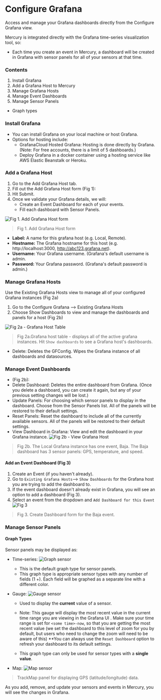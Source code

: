 # Configure Grafana
Access and manage your Grafana dashboards directly from the Configure Grafana view.

Mercury is integrated directly with the Grafana time-series visualization tool, so:
- Each time you create an event in Mercury, a dashboard will be created in Grafana
 with sensor panels for all of your sensors at that time.
 
### Contents</h3>

1. Install Grafana
2. Add a Grafana Host to Mercury</a></li>
3. Manage Grafana Hosts
4. Manage Event Dashboards
5. Manage Sensor Panels
- Graph types

### Install Grafana
- You can install Grafana on your local machine or host Grafana.
- Options for hosting include:
    - GrafanaCloud Hosted Grafana: Hosting is done directly by Grafana. (Note: For
     free accounts, there is a limit of 5 dashboards.)
    - Deploy Grafana in a docker container using a hosting service like AWS Elastic
     Beanstalk or Heroku.

### Add a Grafana Host
1. Go to the Add Grafana Host tab.
2. Fill out the Add Grafana Host form (Fig 1):
3. Hit Submit.
4. Once we validate your Grafana details, we will:
    - Create an Event Dashboard for each of your events.
    - Fill each dashboard with Sensor Panels.

![Fig 1. Add Grafana Host form](imgs/add_grafana_host.png)
> Fig 1. Add Grafana Host form
- **Label:** A name for this grafana host (e.g. Local,
Remote).
- **Hostname:** The Grafana hostname for this host (e.g.
http://localhost:3000, http://abc123.grafana.net).
- **Username:** Your Grafana username. (Grafana's default 
username is admin.
- **Password:** Your Grafana password. (Grafana's default 
password is admin.)

### Manage Grafana Hosts
Use the Existing Grafana Hosts view to manage all of your configured Grafana
 instances (Fig 2a)
1. Go to the Configure Grafana --> Existing Grafana Hosts
2. Choose Show Dashboards to view and manage the dashboards and panels for a host
 (Fig 2b)
 
 ![Fig 2a - Grafana Host Table](imgs/existing_gf_hosts.png)
 > Fig 2a.Grafana host table - displays all of the active grafana instances. Hit
> `Show
> dashboards` to see a Grafana host's dashboards.
 - Delete: Deletes the GFConfig. Wipes the Grafana instance of all dashboards and datasources. 

### Manage Event Dashboards 

- (Fig 2b):
- Delete Dashboard: Deletes the entire dashboard from Grafana.
(Once you delete a dashboard, you can create it again, but 
any of your previous setting changes will be lost.)
- Update Panels: For choosing which sensor panels to display 
in the dashboard. Choose from the Sensor Panels list. All of
the panels will be restored to their default settings.
- Reset Panels: Reset the dashboard to include all of the 
currently available sensors. All of the panels will be 
restored to their default settings. 
- View Dashboard in Grafana: View and edit the dashboard 
in your Grafana instance.
![Fig 2b - View Grafana Host](imgs/view_grafana_host.png) 
 > Fig 2b. The Local Grafana instance has one event, Baja.
 The Baja dashboard has 3 sensor panels: GPS, temperature, and speed.

#### Add an Event Dashboard (Fig 3)
1. Create an Event (if you haven't already).
2. Go to `Existing Grafana Hosts`--> `Show Dashboards` for the 
Grafana host you are trying to add the dashboard to.
3. If the event dashboard doesn't already exist in Grafana, 
you will see an option to add a dashboard (Fig 3). 
4. Select an event from the dropdown and `Add Dashboard for this Event`
![Fig 3](imgs/add_dashboard.png)
> Fig 3. Create Dashboard form for the Baja event.

### Manage Sensor Panels

#### Graph Types
Sensor panels may be displayed as:
- Time-series: 
![Graph sensor](imgs/graph.png)
    - This is the default graph type for sensor panels. 
    - This graph type is appropriate sensor types with any number of fields (1
    +). Each field will be graphed as a separate line with a different color.

- Gauge:
![Gauge sensor](imgs/gauge.png)
    - Used to display the **current** value of a sensor. 
    - Note: This gauge will display the
     most recent value in the current time range you are viewing in the Grafana UI
     . Make sure your time range is set for `<some time>-now`, so that you are
      getting the most recent value (we set the dashboard to this level of zoom for
       you by default, but users who need to change the zoom will need to be
        aware of this) **You can always use the `Reset Dashboard` option to refresh
         your dashboard to its default settings.
    
    - This graph type can only be used for sensor types with a **single
    value**.
- Map:
![Map sensor](imgs/map.png)
> TrackMap panel for displaying GPS (latitude/longitude)
data. 

As you add, remove, and update your sensors and events in
 Mercury, you will see the changes in Grafana.
